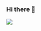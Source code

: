 ### Hi there 👋
<img src="https://capsule-render.vercel.app/api?type=waving&color=auto&height=200&section=header&text=Yubin's github&fontSize=90" />


<!--
**cybin050300/cybin050300** is a ✨ _special_ ✨ repository because its `README.md` (this file) appears on your GitHub profile.

Here are some ideas to get you started:

- 🔭 I’m currently working on ...
- 🌱 I’m currently learning ...
- 👯 I’m looking to collaborate on ...
- 🤔 I’m looking for help with ...
- 💬 Ask me about ...
- 📫 How to reach me: ...
- 😄 Pronouns: ...
- ⚡ Fun fact: ...
-->
